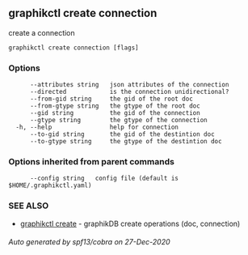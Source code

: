 ## graphikctl create connection

create a connection

```
graphikctl create connection [flags]
```

### Options

```
      --attributes string   json attributes of the connection
      --directed            is the connection unidirectional?
      --from-gid string     the gid of the root doc
      --from-gtype string   the gtype of the root doc
      --gid string          the gid of the connection
      --gtype string        the gtype of the connection
  -h, --help                help for connection
      --to-gid string       the gid of the destintion doc
      --to-gtype string     the gtype of the destintion doc
```

### Options inherited from parent commands

```
      --config string   config file (default is $HOME/.graphikctl.yaml)
```

### SEE ALSO

* [graphikctl create](graphikctl_create.md)	 - graphikDB create operations (doc, connection)

###### Auto generated by spf13/cobra on 27-Dec-2020
